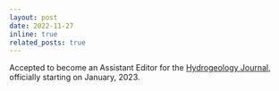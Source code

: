 ```yaml
---
layout: post
date: 2022-11-27
inline: true
related_posts: true
---
```


Accepted to become an Assistant Editor for the [Hydrogeology Journal](https://link.springer.com/journal/10040), officially starting on January, 2023. 
